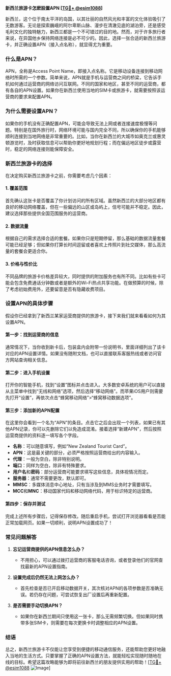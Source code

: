 **新西兰旅游卡怎麽設置APN [[TG💪+ @esim1088](https://t.me/s/esim1088)]**

新西兰，这个位于南太平洋的岛国，以其壮丽的自然风光和丰富的文化体验吸引了无数游客。无论是探索巍峨的阿尔卑斯山脉、漫步在清澈见底的湖泊旁，还是感受毛利文化的独特魅力，新西兰都是一个不可错过的目的地。然而，对于许多旅行者来说，在异国他乡保持网络连接是必不可少的。因此，选择一张合适的新西兰旅游卡，并正确设置APN（接入点名称），就显得尤为重要。

### 什么是APN？

APN，全称是Access Point Name，即接入点名称。它是移动设备连接到移动网络时所需的一个参数。简单来说，APN就是手机与运营商之间的桥梁，它告诉手机如何通过运营商的网络访问互联网。不同的国家和地区，甚至不同的运营商，都有各自的APN设置。如果你在新西兰使用当地的SIM卡或旅游卡，就需要按照该运营商的要求来配置APN。

### 为什么需要设置APN？

如果你的手机没有正确配置APN，可能会导致无法上网或者连接速度极慢等问题。特别是在国外旅行时，网络环境可能与国内完全不同，所以确保你的手机能够顺利连接到当地网络是非常重要的。比如，当你在新西兰的大城市如奥克兰或惠灵顿游览时，及时获取信息可以帮助你更好地规划行程；而在偏远地区徒步或露营时，稳定的网络连接则能保障安全。

### 新西兰旅游卡的选择

在决定购买新西兰旅游卡之前，你需要考虑几个因素：

#### 1. 覆盖范围
首先确认这张卡是否覆盖了你计划访问的所有区域。虽然新西兰的大部分地区都有良好的移动网络覆盖，但在一些偏远的山区或岛屿上，信号可能并不稳定。因此，建议选择那些提供全国范围服务的运营商。

#### 2. 数据流量
根据自己的需求选择合适的套餐。如果你只是短期停留，那么基础的数据流量套餐可能已经足够；但如果你打算长时间逗留或者喜欢上传照片到社交媒体，那么高流量的套餐会更适合你。

#### 3. 价格与性价比
不同品牌的旅游卡价格差异较大，同时提供的附加服务也有所不同。比如有些卡可能会包含免费通话分钟数或者是额外的Wi-Fi热点共享功能。在做预算的时候，除了考虑初始费用外，还要留意是否有隐藏收费项目。

### 设置APN的具体步骤

假设你已经拿到了新西兰某家运营商提供的旅游卡，接下来我们就来看看如何为其设置APN。

#### 第一步：找到运营商的信息
通常情况下，当你收到新卡后，包装盒内会附带一份说明书，里面详细列出了该卡对应的APN设置详情。如果没有随附文档，也可以直接联系客服热线或者访问官方网站查询相关信息。

#### 第二步：进入手机设置
打开你的智能手机，找到“设置”图标并点击进入。大多数安卓系统的用户可以直接从主菜单中找到“无线和网络”选项，然后选择“移动网络”。而苹果iOS用户则需要先打开“设置”，再依次点击“蜂窝移动网络”>“蜂窝移动数据选项”。

#### 第三步：添加新的APN配置
在这里你会看到一个名为“APN”的条目。点击它之后会出现一个列表，如果已有其他APN记录，你可以先删除它们以免造成混淆。接着选择“新建APN”，然后按照运营商提供的资料逐一填写各个字段。

- **名称**：可以随意填写，例如“New Zealand Tourist Card”。
- **APN**：这是最关键的部分，必须严格按照运营商给出的内容输入。
- **代理**：一般为空白，除非特别说明。
- **端口**：同样为空白，除非有特殊要求。
- **用户名**和**密码**：部分运营商可能要求填写这些信息，具体视情况而定。
- **服务器**：通常不需要更改，默认即可。
- **MMSC**：多媒体消息中心地址，只有当涉及到MMS业务时才需要填写。
- **MCC**和**MNC**：移动国家代码和移动网络代码，用于标识特定的运营商。

#### 第四步：保存并测试
完成上述所有步骤后，记得保存修改。随后重启手机，尝试打开浏览器看看是否能正常加载网页。如果一切顺利，说明APN设置成功了！

### 常见问题解答

1. **忘记运营商提供的APN信息怎么办？**
   - 不用担心，可以通过拨打运营商的客服电话咨询，或者登录他们的官网查找最新的APN设置指南。

2. **设置完成后仍然无法上网怎么办？**
   - 首先检查是否已开启移动数据开关，其次核对APN的各项参数是否准确无误。若仍存在问题，可尝试恢复出厂设置后再重新配置。

3. **是否需要手动切换APN？**
   - 如果你在新西兰期间只使用这一张卡，那么无需频繁切换。但如果同时携带多张SIM卡，则需要在每次更换卡时调整相应的APN设置。

### 结语

总之，新西兰旅游卡不仅能让您享受到便捷的移动通信服务，还能帮助您更好地融入当地的生活方式。只要掌握了正确的APN设置方法，就能轻松实现随时随地在线的目标。希望这篇攻略能够为即将前往新西兰的朋友提供实用的帮助！[[TG💪+ @esim1088](https://t.me/s/esim1088) ![Image](https://i.postimg.cc/4NQfJmqS/Snipaste-2025-05-13-00-14-12.png)]